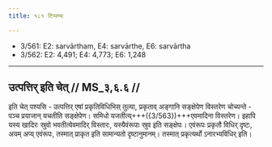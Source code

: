 ```yaml
---
title: १८१ टिप्पण्यः

---
```

- 3/561: E2: sarvārtham, E4: sarvārthe, E6: sarvārtha
- 3/562: E2: 4,491; E4: 4,773; E6: 1,248

____________________________________________


## उत्पत्तिर् इति चेत् // MS_३,६.६ //

इति चेत् पश्यसि - उत्पत्तिर् एषां प्रकृतिविधिभिस् तुल्या, प्रकृताव् अङ्गानि सङ्क्षेपेण विस्तरेण चोच्यन्ते - पञ्च प्रयाजान् यचतीति सङ्क्षेपेण। समिधो यजतीत्य्+++({3/563})+++एवमादिना विस्तरेण। इहापि यस्य खादिरः स्रुवो भवतीत्येवमादिर् विस्तारः, यस्यैवंरूपाः स्रुव इति सङ्क्षेपः। एवंरूपः प्रकृतौ विधिर् दृष्टः, अयम् अप्य् एवंरूपः, तस्मात् प्राकृत इति सामान्यतो दृष्टानुमानम्। तस्मात् प्रकृत्यर्थो ऽनारभ्यविधिर् इति।